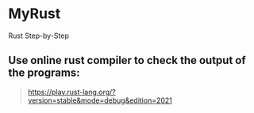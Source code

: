 # MyRust
Rust Step-by-Step

## Use online rust compiler to check the output of the programs:
> https://play.rust-lang.org/?version=stable&mode=debug&edition=2021
